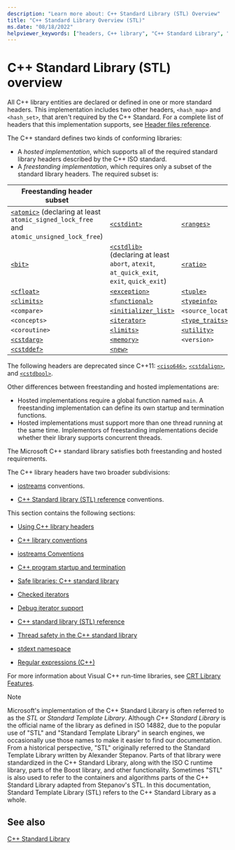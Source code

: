```yaml
---
description: "Learn more about: C++ Standard Library (STL) Overview"
title: "C++ Standard Library Overview (STL)"
ms.date: "08/18/2022"
helpviewer_keywords: ["headers, C++ library", "C++ Standard Library", "libraries, Standard C++", "C++ Standard Library, headers", "STL", "Standard template library, headers"]
---
```

# C++ Standard Library (STL) overview

All C++ library entities are declared or defined in one or more standard headers. This implementation includes two other headers, `<hash_map>` and `<hash_set>`, that aren't required by the C++ Standard. For a complete list of headers that this implementation supports, see [Header files reference](../standard-library/cpp-standard-library-header-files.md).

The C++ standard defines two kinds of conforming libraries:
- A *hosted implementation*, which supports all of the required standard library headers described by the C++ ISO standard.
- A *freestanding implementation*, which requires only a subset of the standard library headers. The required subset is:

| Freestanding header subset |  |  |
|--|--|--|
| [`<atomic>`](../standard-library/atomic.md) (declaring at least `atomic_signed_lock_free` and `atomic_unsigned_lock_free`) | [`<cstdint>`](../standard-library/cstdint.md) | [`<ranges>`](../standard-library/ranges.md) |
| [`<bit>`](../standard-library/bit.md) | [`<cstdlib>`](../standard-library/cstdlib.md) (declaring at least `abort`, `atexit`, `at_quick_exit`, `exit`, `quick_exit`) | [`<ratio>`](../standard-library/ratio.md) |
| [`<cfloat>`](../standard-library/cfloat.md) | [`<exception>`](../standard-library/exception.md) | [`<tuple>`](../standard-library/tuple.md) |
| [`<climits>`](../standard-library/climits.md) | [`<functional>`](../standard-library/functional.md) | [`<typeinfo>`](../standard-library/typeinfo.md) |
| `<compare>` | [`<initializer_list>`](../standard-library/initializer-list.md) | `<source_location>` |
| `<concepts>` | [`<iterator>`](../standard-library/iterator.md) | [`<type_traits>`](../standard-library/type-traits.md) |
| `<coroutine>` | [`<limits>`](../standard-library/limits.md) | [`<utility>`](../standard-library/utility.md) |
| [`<cstdarg>`](../standard-library/cstdarg.md) | [`<memory>`](../standard-library/memory.md) | `<version>` |
| [`<cstddef>`](../standard-library/cstddef.md) | [`<new>`](../standard-library/new.md) |  |

The following headers are deprecated since C++11: [`<ciso646>`](../standard-library/ciso646.md), [`<cstdalign>`](../standard-library/cstdalign.md), and [`<cstdbool>`](../standard-library/cstdbool.md).

Other differences between freestanding and hosted implementations are:

- Hosted implementations require a global function named `main`. A freestanding implementation can define its own startup and termination functions.
- Hosted implementations must support more than one thread running at the same time. Implementors of freestanding implementations decide whether their library supports concurrent threads.

The Microsoft C++ standard library satisfies both freestanding and hosted requirements.

The C++ library headers have two broader subdivisions:

- [iostreams](../standard-library/iostreams-conventions.md) conventions.

- [C++ Standard library (STL) reference](../standard-library/cpp-standard-library-reference.md) conventions.

This section contains the following sections:

- [Using C++ library headers](../standard-library/using-cpp-library-headers.md)

- [C++ library conventions](../standard-library/cpp-library-conventions.md)

- [iostreams Conventions](../standard-library/iostreams-conventions.md)

- [C++ program startup and termination](../standard-library/cpp-program-startup-and-termination.md)

- [Safe libraries: C++ standard library](../standard-library/safe-libraries-cpp-standard-library.md)

- [Checked iterators](../standard-library/checked-iterators.md)

- [Debug iterator support](../standard-library/debug-iterator-support.md)

- [C++ standard library (STL) reference](../standard-library/cpp-standard-library-reference.md)

- [Thread safety in the C++ standard library](../standard-library/thread-safety-in-the-cpp-standard-library.md)

- [stdext namespace](../standard-library/stdext-namespace.md)

- [Regular expressions (C++)](../standard-library/regular-expressions-cpp.md)

For more information about Visual C++ run-time libraries, see [CRT Library Features](../c-runtime-library/crt-library-features.md).

> [!NOTE]
> Microsoft's implementation of the C++ Standard Library is often referred to as the *STL* or *Standard Template Library*. Although *C++ Standard Library* is the official name of the library as defined in ISO 14882, due to the popular use of "STL" and "Standard Template Library" in search engines, we occasionally use those names to make it easier to find our documentation.
From a historical perspective, "STL" originally referred to the Standard Template Library written by Alexander Stepanov. Parts of that library were standardized in the C++ Standard Library, along with the ISO C runtime library, parts of the Boost library, and other functionality. Sometimes "STL" is also used to refer to the containers and algorithms parts of the C++ Standard Library adapted from Stepanov's STL. In this documentation, Standard Template Library (STL) refers to the C++ Standard Library as a whole.

## See also

[C++ Standard Library](../standard-library/cpp-standard-library-reference.md)
